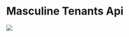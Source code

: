 # Masculine Tenants Api

<img src='https://user-images.githubusercontent.com/55769342/209393449-fa596ae1-ab83-4d7c-bc80-3bccfedea98d.png' />
